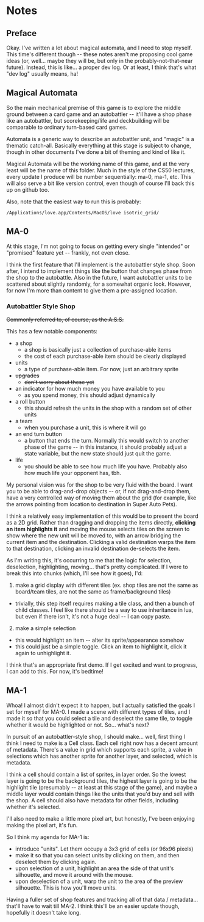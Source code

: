 # Notes

## Preface

Okay. I've written a lot about magical automata, and I need to stop myself. This time's different though -- these notes aren't me proposing cool game ideas (or, well... maybe they will be, but only in the probably-not-that-near future). Instead, this is like... a proper dev log. Or at least, I think that's what "dev log" usually means, ha!

## Magical Automata

So the main mechanical premise of this game is to explore the middle ground between a card game and an autobattler -- it'll have a shop phase like an autobattler, but scorekeeping/life and deckbuilding will be comparable to ordinary turn-based card games.

Automata is a generic way to describe an autobattler unit, and "magic" is a thematic catch-all. Basically everything at this stage is subject to change, though in other documents I've done a bit of theming and kind of like it.

Magical Automata will be the working name of this game, and at the very least will be the name of this folder. Much in the style of the CS50 lectures, every update I produce will be number sequentially: ma-0, ma-1, etc. This will also serve a bit like version control, even though of course I'll back this up on github too.

Also, note that the easiest way to run this is probably:

```
/Applications/love.app/Contents/MacOS/love isotric_grid/
```

## MA-0

At this stage, I'm not going to focus on getting every single "intended" or "promised" feature yet -- frankly, not even close.

I think the first feature that I'll implement is the autobattler style shop. Soon after, I intend to implement things like the button that changes phase from the shop to the autobattle. Also in the future, I want autobattler units to be scattered about slightly randomly, for a somewhat organic look. However, for now I'm more than content to give them a pre-assigned location.

### Autobattler Style Shop

~~Commonly referred to, of course, as the A.S.S.~~

This has a few notable components:
* a shop
  * a shop is basically just a collection of purchase-able items
  * the cost of each purchase-able item should be clearly displayed
* units
  * a type of purchase-able item. For now, just an arbitrary sprite
* ~~upgrades~~
  * ~~don't worry about these yet~~
* an indicator for how much money you have available to you
  * as you spend money, this should adjust dynamically
* a roll button
  * this should refresh the units in the shop with a random set of other units
* a team
  * when you purchase a unit, this is where it will go
* an end turn button
  * a button that ends the turn. Normally this would switch to another phase of the game -- in this instance, it should probably adjust a state variable, but the new state should just quit the game.
* life
  * you should be able to see how much life you have. Probably also how much life your opponent has, tbh.

My personal vision was for the shop to be very fluid with the board. I want you to be able to drag-and-drop objects -- or, if not drag-and-drop them, have a very controlled way of moving them about the grid (for example, like the arrows pointing from location to destination in Super Auto Pets).

I think a relatively easy implementation of this would be to present the board as a 2D grid. Rather than dragging and dropping the items directly, **clicking an item highlights it** and moving the mouse selects tiles on the screen to show where the new unit will be moved to, with an arrow bridging the current item and the destination. Clicking a valid destination warps the item to that destination, clicking an invalid destination de-selects the item.

As I'm writing this, it's occurring to me that the logic for selection, deselection, highlighting, moving... that's pretty complicated. If I were to break this into chunks (which, I'll see how it goes), I'd:

1. make a grid display with different tiles (ex. shop tiles are not the same as board/team tiles, are not the same as frame/background tiles)
  * trivially, this step itself requires making a tile class, and then a bunch of child classes. I feel like there should be a way to use inheritance in lua, but even if there isn't, it's not a huge deal -- I can copy paste.
2. make a simple selection
  * this would highlight an item -- alter its sprite/appearance somehow
  * this could just be a simple toggle. Click an item to highlight it, click it again to unhighlight it.

I think that's an appropriate first demo. If I get excited and want to progress, I can add to this. For now, it's bedtime!

## MA-1

Whoa! I almost didn't expect it to happen, but I actually satisfied the goals I set for myself for MA-0. I made a scene with different types of tiles, and I made it so that you could select a tile and deselect the same tile, to toggle whether it would be highlighted or not. So... what's next?

In pursuit of an autobattler-style shop, I should make... well, first thing I think I need to make is a Cell class. Each cell right now has a decent amount of metadata. There's a value in grid which supports each sprite, a value in selections which has another sprite for another layer, and selected, which is metadata.

I think a cell should contain a list of sprites, in layer order. So the lowest layer is going to be the background tiles, the highest layer is going to be the highlight tile (presumably -- at least at this stage of the game), and maybe a middle layer would contain things like the units that you'd buy and sell with the shop.
A cell should also have metadata for other fields, including whether it's selected.

I'll also need to make a little more pixel art, but honestly, I've been enjoying making the pixel art, it's fun.

So I think my agenda for MA-1 is:
* introduce "units". Let them occupy a 3x3 grid of cells (or 96x96 pixels)
* make it so that you can select units by clicking on them, and then deselect them by clicking again.
* upon selection of a unit, highlight an area the side of that unit's silhouette, and move it around with the mouse.
* upon deselection of a unit, warp the unit to the area of the preview silhouette. This is how you'll move units.

Having a fuller set of shop features and tracking all of that data / metadata... that'll have to wait till MA-2. I think this'll be an easier update though, hopefully it doesn't take long.
